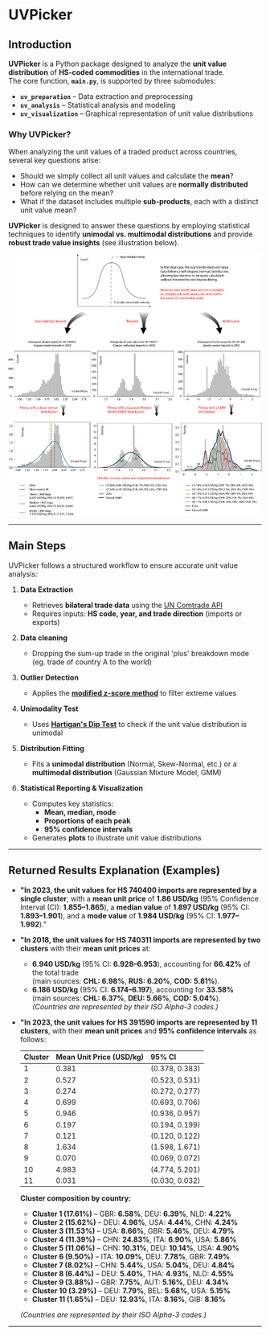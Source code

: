 # UVPicker

## Introduction
**UVPicker** is a Python package designed to analyze the **unit value distribution** of **HS-coded commodities** in the international trade.  
The core function, **`main.py`**, is supported by three submodules:
- **`uv_preparation`** – Data extraction and preprocessing  
- **`uv_analysis`** – Statistical analysis and modeling  
- **`uv_visualization`** – Graphical representation of unit value distributions  

### **Why UVPicker?**
When analyzing the unit values of a traded product across countries, several key questions arise:
- Should we simply collect all unit values and calculate the **mean**?  
- How can we determine whether unit values are **normally distributed** before relying on the mean?  
- What if the dataset includes multiple **sub-products**, each with a distinct unit value mean?  

**UVPicker** is designed to answer these questions by employing statistical techniques to identify **unimodal vs. multimodal distributions** and provide **robust trade value insights** (see illustration below).  

![Figure Description](readme.svg)

---

## **Main Steps**
UVPicker follows a structured workflow to ensure accurate unit value analysis:

1. **Data Extraction**  
   - Retrieves **bilateral trade data** using the [UN Comtrade API](https://github.com/uncomtrade/comtradeapicall)  
   - Requires inputs: **HS code, year, and trade direction** (imports or exports)
     
2. **Data cleaning**  
   - Dropping the sum-up trade in the original 'plus' breakdown mode (eg. trade of country A to the world)
     
3. **Outlier Detection**  
   - Applies the **[modified z-score method](https://books.google.com/books?hl=en&lr=&id=FuuiEAAAQBAJ&oi=fnd&pg=PP1&dq=modified+z+score+MAD&ots=SFP_S9VOSl&sig=KJf70cPJ5eE7Ojn9I5smb7BpqgI)** to filter extreme values  

4. **Unimodality Test**  
   - Uses **[Hartigan's Dip Test](https://projecteuclid.org/journals/annals-of-statistics/volume-13/issue-1/The-Dip-Test-of-Unimodality/10.1214/aos/1176346577.full)** to check if the unit value distribution is unimodal  

5. **Distribution Fitting**  
   - Fits a **unimodal distribution** (Normal, Skew-Normal, etc.) or a **multimodal distribution** (Gaussian Mixture Model, GMM)  

6. **Statistical Reporting & Visualization**  
   - Computes key statistics:  
     - **Mean, median, mode**  
     - **Proportions of each peak**  
     - **95% confidence intervals**  
   - Generates **plots** to illustrate unit value distributions  

---
## **Returned Results Explanation (Examples)**

- **"In 2023, the unit values for HS 740400 imports are represented by a single cluster**, with a **mean unit price** of **1.86 USD/kg** (95% Confidence Interval (CI): **1.855–1.865**), a **median value** of **1.897 USD/kg** (95% CI: **1.893–1.901**), and  a **mode value** of **1.984 USD/kg** (95% CI: **1.977–1.992**)."  

- **"In 2018, the unit values for HS 740311 imports are represented by two clusters** with their **mean unit prices** at:  
  - **6.940 USD/kg** (95% CI: **6.928–6.953**), accounting for **66.42%** of the total trade  
    (main sources: **CHL: 6.98%**, **RUS: 6.20%**, **COD: 5.81%**).  
  - **6.186 USD/kg** (95% CI: **6.174–6.197**), accounting for **33.58%**  
    (main sources: **CHL: 6.37%**, **DEU: 5.66%**, **COD: 5.04%**).  
  *(Countries are represented by their ISO Alpha-3 codes.)*  

- **"In 2023, the unit values for HS 391590 imports are represented by 11 clusters**, with their **mean unit prices** and **95% confidence intervals** as follows:  

  | **Cluster** | **Mean Unit Price (USD/kg)** | **95% CI** |
  |------------|----------------------|-------------|
  | 1 | 0.381 | (0.378, 0.383) |
  | 2 | 0.527 | (0.523, 0.531) |
  | 3 | 0.274 | (0.272, 0.277) |
  | 4 | 0.699 | (0.693, 0.706) |
  | 5 | 0.946 | (0.936, 0.957) |
  | 6 | 0.197 | (0.194, 0.199) |
  | 7 | 0.121 | (0.120, 0.122) |
  | 8 | 1.634 | (1.598, 1.671) |
  | 9 | 0.070 | (0.069, 0.072) |
  | 10 | 4.983 | (4.774, 5.201) |
  | 11 | 0.031 | (0.030, 0.032) |

  **Cluster composition by country:**  
  - **Cluster 1 (17.61%)** – GBR: **6.58%**, DEU: **6.39%**, NLD: **4.22%**  
  - **Cluster 2 (15.62%)** – DEU: **4.96%**, USA: **4.44%**, CHN: **4.24%**  
  - **Cluster 3 (11.53%)** – USA: **8.66%**, GBR: **5.46%**, DEU: **4.79%**  
  - **Cluster 4 (11.39%)** – CHN: **24.83%**, ITA: **6.90%**, USA: **5.86%**  
  - **Cluster 5 (11.06%)** – CHN: **10.31%**, DEU: **10.14%**, USA: **4.90%**  
  - **Cluster 6 (9.50%)** – ITA: **10.09%**, DEU: **7.78%**, GBR: **7.49%**  
  - **Cluster 7 (8.02%)** – CHN: **5.44%**, USA: **5.04%**, DEU: **4.84%**  
  - **Cluster 8 (6.44%)** – DEU: **5.40%**, THA: **4.93%**, NLD: **4.55%**  
  - **Cluster 9 (3.88%)** – GBR: **7.75%**, AUT: **5.16%**, DEU: **4.34%**  
  - **Cluster 10 (3.29%)** – DEU: **7.79%**, BEL: **5.68%**, USA: **5.15%**  
  - **Cluster 11 (1.65%)** – DEU: **12.93%**, ITA: **8.16%**, GIB: **8.16%**  

  *(Countries are represented by their ISO Alpha-3 codes.)*
---
